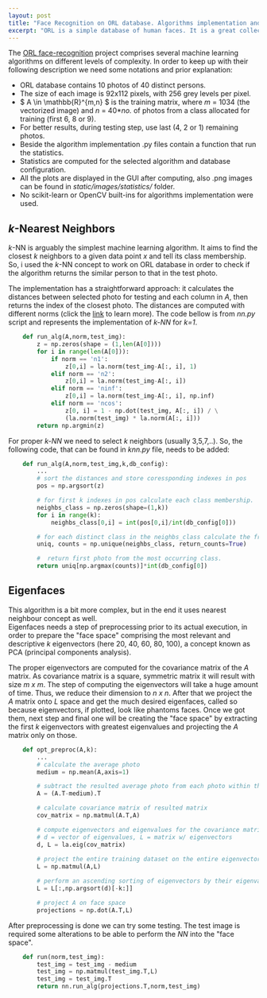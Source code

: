 ```yaml
---
layout: post
title: "Face Recognition on ORL database. Algorithms implementation and analysis."
excerpt: "ORL is a simple database of human faces. It is a great collection of data to test some recognition algorithms on and analyse their performance."
---
```


The [ORL face-recognition](https://github.com/lucianodainic/face-recognition) project comprises several machine learning algorithms on different levels of complexity. In order to keep up with their following description we need some notations and prior explanation:

- ORL database contains 10 photos of 40 distinct persons.
- The size of each image is 92x112 pixels, with 256 grey levels per pixel.
- $ A \in \mathbb{R}^{m,n} $ is the training matrix, where _m_ = 1034 (the vectorized image) and _n_ = 40*_no._ of photos from a class allocated for training (first 6, 8 or 9).
- For better results, during testing step, use last (4, 2 or 1) remaining photos.
- Beside the algorithm implementation .py files contain a function that run the statistics.
- Statistics are computed for the selected algorithm and database configuration.
- All the plots are displayed in the GUI after computing, also .png images can be found in _static/images/statistics/_ folder.
- No scikit-learn or OpenCV built-ins for algorithms implementation were used.

## _k_-Nearest Neighbors

_k_-NN is arguably the simplest machine learning algorithm. It aims to find the closest _k_ neighbors to a given data point _x_ and tell its class membership.  So, i used the _k_-NN concept to work on ORL database in order to check if the algorithm returns the similar person to that in the test photo.

The implementation has a straightforward approach: it calculates the distances between selected photo for testing and each column in _A_, then returns the index of the closest photo.
The distances are computed with different norms (click the [link](https://lucianodainic.github.io/2022/06/12/vector-norms.html) to learn more).
The code bellow is from _nn.py_ script and represents the implementation of _k-NN_ for _k=1_.

~~~python
    def run_alg(A,norm,test_img):
        z = np.zeros(shape = (1,len(A[0])))
        for i in range(len(A[0])):  
            if norm == 'n1':
                z[0,i] = la.norm(test_img-A[:, i], 1)
            elif norm == 'n2':
                z[0,i] = la.norm(test_img-A[:, i])
            elif norm == 'ninf':
                z[0,i] = la.norm(test_img-A[:, i], np.inf)
            elif norm == 'ncos':
                z[0, i] = 1 - np.dot(test_img, A[:, i]) / \
                (la.norm(test_img) * la.norm(A[:, i]))
        return np.argmin(z)
~~~

For proper _k-NN_ we need to select _k_ neighbors (usually 3,5,7,..). So, the following code, that can be found in _knn.py_ file, needs to be added:

~~~python
    def run_alg(A,norm,test_img,k,db_config):
        ...
        # sort the distances and store coressponding indexes in pos
        pos = np.argsort(z)

        # for first k indexes in pos calculate each class membership.
        neighbs_class = np.zeros(shape=(1,k))
        for i in range(k):
            neighbs_class[0,i] = int(pos[0,i]/int(db_config[0]))

        # for each distinct class in the neighbs_class calculate the frequency.
        uniq, counts = np.unique(neighbs_class, return_counts=True)

        #  return first photo from the most occurring class.
        return uniq[np.argmax(counts)]*int(db_config[0])
~~~

## Eigenfaces

This algorithm is a bit more complex, but in the end it uses nearest neighbour concept as well.  
Eigenfaces needs a step of preprocessing prior to its actual execution, in order to prepare the "face space" comprising
the most relevant and descriptive _k_ eigenvectors (here 20, 40, 60, 80, 100), a concept known as PCA (principal components analysis).

The proper eigenvectors are computed for the covariance matrix of the _A_ matrix. As covariance matrix is a square, symmetric matrix it will result with size _m x m_. The step of computing the eigenvectors will take a huge amount of time. Thus, we reduce their dimension to _n x n_. After that we project the _A_ matrix onto _L_ space and get the much desired eigenfaces, called so because eigenvectors, if plotted, look like phantoms faces. Once we got them, next step and final one will be creating the "face space" by extracting the first _k_ eigenvectors with greatest eigenvalues and projecting the _A_ matrix only on those.

~~~python
    def opt_preproc(A,k):
        ...
        # calculate the average photo
        medium = np.mean(A,axis=1)

        # subtract the resulted average photo from each photo within the training dataset 
        A = (A.T-medium).T

        # calculate covariance matrix of resulted matrix 
        cov_matrix = np.matmul(A.T,A)

        # compute eigenvectors and eigenvalues for the covariance matrix
        # d = vector of eigenvalues, L = matrix w/ eigenvectors
        d, L = la.eig(cov_matrix)
        
        # project the entire training dataset on the entire eigenvectors space
        L = np.matmul(A,L)

        # perform an ascending sorting of eigenvectors by their eigenvalues and extract the last k ones backwards
        L = L[:,np.argsort(d)[-k:]]

        # project A on face space
        projections = np.dot(A.T,L)
~~~

After preprocessing is done we can try some testing. The test image is required some alterations to be able to perform the _NN_ into the "face space".

~~~python
    def run(norm,test_img):
        test_img = test_img - medium
        test_img = np.matmul(test_img.T,L)
        test_img = test_img.T
        return nn.run_alg(projections.T,norm,test_img)
~~~
